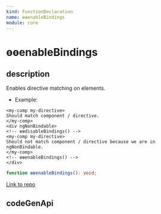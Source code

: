 ```yaml
---
kind: FunctionDeclaration
name: ɵɵenableBindings
module: core
---
```


# ɵɵenableBindings

## description

Enables directive matching on elements.

- Example:

```
<my-comp my-directive>
Should match component / directive.
</my-comp>
<div ngNonBindable>
<!-- ɵɵdisableBindings() -->
<my-comp my-directive>
Should not match component / directive because we are in ngNonBindable.
</my-comp>
<!-- ɵɵenableBindings() -->
</div>
```

```ts
function ɵɵenableBindings(): void;
```

[Link to repo](https://github.com/timdeschryver/angular/blob/master/packages/core/src/render3/state.ts#L209-L211)

## codeGenApi

